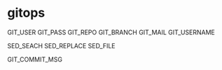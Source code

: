 # gitops

GIT_USER
GIT_PASS
GIT_REPO
GIT_BRANCH
GIT_MAIL
GIT_USERNAME

SED_SEACH
SED_REPLACE
SED_FILE

GIT_COMMIT_MSG